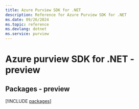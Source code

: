 ```yaml
---
title: Azure Purview SDK for .NET
description: Reference for Azure Purview SDK for .NET
ms.date: 09/26/2024
ms.topic: reference
ms.devlang: dotnet
ms.service: purview
---
```

# Azure purview SDK for .NET - preview
## Packages - preview
[!INCLUDE [packages](purview-index.md)]
